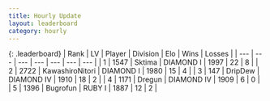 ```yaml
---
title: Hourly Update
layout: leaderboard
category: hourly
---
```


{: .leaderboard}
| Rank | LV | Player | Division | Elo | Wins | Losses |
| --- | --- | --- | --- | --- | --- | --- |
| <span data-change="0">1</span> | 1547 | <span title="ID: 353063">Sktima</span> | DIAMOND I | <span data-change="0">1997</span> | <span data-change="0">22</span> | <span data-change="0">8</span> |
| <span data-change="0">2</span> | 2722 | <span title="ID: 164871">KawashiroNitori</span> | DIAMOND I | <span data-change="25">1980</span> | <span data-change="6">15</span> | <span data-change="1">4</span> |
| <span data-change="0">3</span> | 147 | <span title="ID: 649454">DripDew</span> | DIAMOND IV | <span data-change="0">1910</span> | <span data-change="0">18</span> | <span data-change="0">2</span> |
| <span data-change="0">4</span> | 1171 | <span title="ID: 337810">Dregun</span> | DIAMOND IV | <span data-change="0">1909</span> | <span data-change="0">6</span> | <span data-change="0">0</span> |
| <span data-change="0">5</span> | 1396 | <span title="ID: 46333">Bugrofun</span> | RUBY I | <span data-change="0">1887</span> | <span data-change="0">12</span> | <span data-change="0">2</span> |